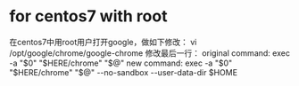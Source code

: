 <!SLIDE >
# for centos7 with root

在centos7中用root用户打开google，做如下修改：
vi /opt/google/chrome/google-chrome
修改最后一行：
original command:
exec -a "$0" "$HERE/chrome" "$@"
new command:
exec -a "$0" "$HERE/chrome" "$@" --no-sandbox --user-data-dir $HOME
